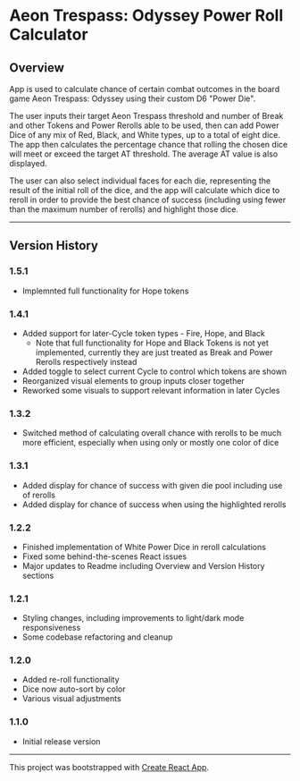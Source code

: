 # Aeon Trespass: Odyssey Power Roll Calculator

## Overview

App is used to calculate chance of certain combat outcomes in the board game Aeon Trespass: Odyssey using their custom D6 "Power Die".

The user inputs their target Aeon Trespass threshold and number of Break and other Tokens and Power Rerolls able to be used, then can add Power Dice of any mix of Red, Black, and White types, up to a total of eight dice. The app then calculates the percentage chance that rolling the chosen dice will meet or exceed the target AT threshold. The average AT value is also displayed.

The user can also select individual faces for each die, representing the result of the initial roll of the dice, and the app will calculate which dice to reroll in order to provide the best chance of success (including using fewer than the maximum number of rerolls) and highlight those dice.

---

## Version History

### 1.5.1

* Implemnted full functionality for Hope tokens

### 1.4.1

* Added support for later-Cycle token types - Fire, Hope, and Black
  *  Note that full functionality for Hope and Black Tokens is not yet implemented, currently they are just treated as Break and Power Rerolls respectively instead
* Added toggle to select current Cycle to control which tokens are shown
* Reorganized visual elements to group inputs closer together
* Reworked some visuals to support relevant information in later Cycles

### 1.3.2

* Switched method of calculating overall chance with rerolls to be much more efficient, especially when using only or mostly one color of dice

### 1.3.1

* Added display for chance of success with given die pool including use of rerolls
* Added display for chance of success when using the highlighted rerolls

### 1.2.2

* Finished implementation of White Power Dice in reroll calculations
* Fixed some behind-the-scenes React issues
* Major updates to Readme including Overview and Version History sections

### 1.2.1

* Styling changes, including improvements to light/dark mode responsiveness
* Some codebase refactoring and cleanup

### 1.2.0

* Added re-roll functionality
* Dice now auto-sort by color
* Various visual adjustments

### 1.1.0

* Initial release version

---

This project was bootstrapped with [Create React App](https://github.com/facebook/create-react-app).